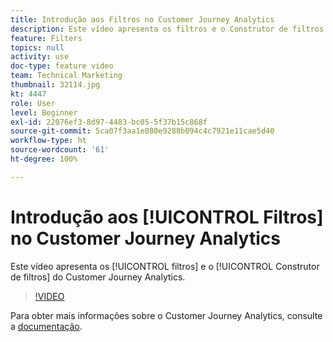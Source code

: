 ```yaml
---
title: Introdução aos Filtros no Customer Journey Analytics
description: Este vídeo apresenta os filtros e o Construtor de filtros do Adobe Customer Journey Analytics.
feature: Filters
topics: null
activity: use
doc-type: feature video
team: Technical Marketing
thumbnail: 32114.jpg
kt: 4447
role: User
level: Beginner
exl-id: 22076ef3-8d97-4483-bc05-5f37b15c868f
source-git-commit: 5ca07f3aa1e080e9288b094c4c7921e11cae5d40
workflow-type: ht
source-wordcount: '61'
ht-degree: 100%

---
```


# Introdução aos [!UICONTROL Filtros] no Customer Journey Analytics

Este vídeo apresenta os [!UICONTROL filtros] e o [!UICONTROL Construtor de filtros] do Customer Journey Analytics.

>[!VIDEO](https://video.tv.adobe.com/v/32114/?quality=12)

Para obter mais informações sobre o Customer Journey Analytics, consulte a [documentação](https://experienceleague.adobe.com/docs/analytics-platform/using/cja-landing.html?lang=pt-BR).
